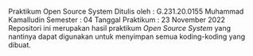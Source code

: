 Praktikum Open Source System Ditulis oleh : G.231.20.0155 Muhammad
Kamalludin Semester : 04 Tanggal Praktikum : 23 November 2022 Repositori
ini merupakan hasil praktikum *Open Source System* yang nantinya dapat
digunakan untuk menyimpan semua koding-koding yang dibuat.
